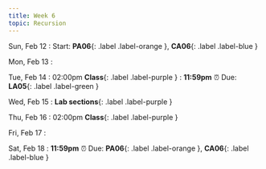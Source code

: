 ```yaml
---
title: Week 6
topic: Recursion
---
```

Sun, Feb 12
: Start: **PA06**{: .label .label-orange }, **CA06**{: .label .label-blue }


Mon, Feb 13
: [](#)

Tue, Feb 14
: 02:00pm **Class**{: .label .label-purple }
: **11:59pm**  ⏰  Due: **LA05**{: .label .label-green }


Wed, Feb 15
: **Lab sections**{: .label .label-purple }


Thu, Feb 16
: 02:00pm **Class**{: .label .label-purple } 


Fri, Feb 17
: [](#)

Sat, Feb 18
: **11:59pm**  ⏰  Due: **PA06**{: .label .label-orange }, **CA06**{: .label .label-blue }



